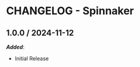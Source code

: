 # CHANGELOG - Spinnaker

<!-- towncrier release notes start -->

## 1.0.0 / 2024-11-12

***Added***:

* Initial Release

